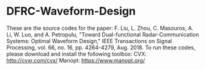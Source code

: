 # DFRC-Waveform-Design
These are the source codes for the paper: F. Liu, L. Zhou, C. Masouros, A. Li, W. Luo, and A. Petropulu, "Toward Dual-functional Radar-Communication Systems: Optimal Waveform Design," IEEE Transactions on Signal Processing, vol. 66, no. 16, pp. 4264-4279, Aug. 2018.
To run these codes, please download and install the following toolbox:
CVX: http://cvxr.com/cvx/
Manopt: https://www.manopt.org/
